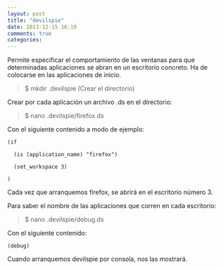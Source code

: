 ```yaml
---
layout: post
title: "devilspie"
date: 2013-12-15 16:10
comments: true
categories: 
---
```

Permite especificar el comportamiento de las ventanas para que determinadas aplicaciones se abran en un escritorio concreto. Ha de colocarse en las aplicaciones de inicio.

>$ mkdir .devilspie (Crear el directorio)

Crear por cada aplicación un archivo .ds en el directorio:

>$ nano .devilspie/firefox.ds

Con el siguiente contenido a modo de ejemplo:

	(if

	  (is (application_name) "firefox")

	  (set_workspace 3)

	)

Cada vez que arranquemos firefox, se abrirá en el escritorio número 3.

Para saber el nombre de las aplicaciones que corren en cada escritorio:

>$ nano .devilspie/debug.ds

Con el siguiente contenido:

	(debug)

Cuando arranquemos devilspie por consola, nos las mostrará.

